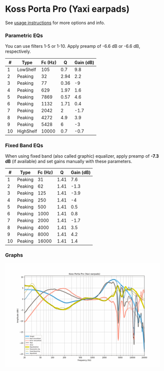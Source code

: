 # Koss Porta Pro (Yaxi earpads)
See [usage instructions](https://github.com/jaakkopasanen/AutoEq#usage) for more options and info.

### Parametric EQs
You can use filters 1-5 or 1-10. Apply preamp of -6.6 dB or -6.6 dB, respectively.

|   # | Type      |   Fc (Hz) |    Q |   Gain (dB) |
|-----|-----------|-----------|------|-------------|
|   1 | LowShelf  |       105 | 0.7  |         9.8 |
|   2 | Peaking   |        32 | 2.94 |         2.2 |
|   3 | Peaking   |        77 | 0.36 |        -9   |
|   4 | Peaking   |       629 | 1.97 |         1.6 |
|   5 | Peaking   |      7869 | 0.57 |         4.6 |
|   6 | Peaking   |      1132 | 1.71 |         0.4 |
|   7 | Peaking   |      2042 | 2    |        -1.7 |
|   8 | Peaking   |      4272 | 4.9  |         3.9 |
|   9 | Peaking   |      5428 | 6    |        -3   |
|  10 | HighShelf |     10000 | 0.7  |        -0.7 |

### Fixed Band EQs
When using fixed band (also called graphic) equalizer, apply preamp of **-7.3 dB** (if available) and set gains manually with these parameters.

|   # | Type    |   Fc (Hz) |    Q |   Gain (dB) |
|-----|---------|-----------|------|-------------|
|   1 | Peaking |        31 | 1.41 |         7.6 |
|   2 | Peaking |        62 | 1.41 |        -1.3 |
|   3 | Peaking |       125 | 1.41 |        -3.9 |
|   4 | Peaking |       250 | 1.41 |        -4   |
|   5 | Peaking |       500 | 1.41 |         0.5 |
|   6 | Peaking |      1000 | 1.41 |         0.8 |
|   7 | Peaking |      2000 | 1.41 |        -1.7 |
|   8 | Peaking |      4000 | 1.41 |         3.5 |
|   9 | Peaking |      8000 | 1.41 |         4.2 |
|  10 | Peaking |     16000 | 1.41 |         1.4 |

### Graphs
![](./Koss%20Porta%20Pro%20(Yaxi%20earpads).png)
